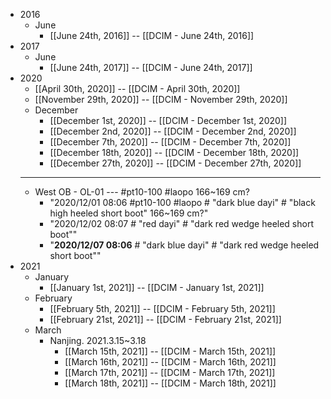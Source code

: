 - 2016
    - June
        - [[June 24th, 2016]] -- [[DCIM - June 24th, 2016]]
- 2017
    - June
        - [[June 24th, 2017]] -- [[DCIM - June 24th, 2017]]
- 2020
    - [[April 30th, 2020]] -- [[DCIM - April 30th, 2020]]
    - [[November 29th, 2020]] -- [[DCIM - November 29th, 2020]] 
    - December
        - [[December 1st, 2020]] -- [[DCIM - December 1st, 2020]] 
        - [[December 2nd, 2020]] -- [[DCIM - December 2nd, 2020]] 
        - [[December 7th, 2020]] -- [[DCIM - December 7th, 2020]] 
        - [[December 18th, 2020]] -- [[DCIM - December 18th, 2020]] 
        - [[December 27th, 2020]] -- [[DCIM - December 27th, 2020]] 
    - ---
    - West OB - OL-01 --- #pt10-100 #laopo   166~169 cm?
        - "2020/12/01 08:06 #pt10-100 #laopo # "dark blue dayi" # "black high heeled short boot"   166~169 cm?"
        - "2020/12/02 08:07 # "red dayi" # "dark red wedge heeled short boot""
        - "__2020/12/07 08:06__ # "dark blue dayi" # "dark red wedge heeled short boot""
- 2021
    - January
        - [[January 1st, 2021]] -- [[DCIM - January 1st, 2021]]
    - February
        - [[February 5th, 2021]] -- [[DCIM - February 5th, 2021]]
        - [[February 21st, 2021]] -- [[DCIM - February 21st, 2021]]
    - March
        - Nanjing. 2021.3.15~3.18
            - [[March 15th, 2021]] -- [[DCIM - March 15th, 2021]]
            - [[March 16th, 2021]] -- [[DCIM - March 16th, 2021]]
            - [[March 17th, 2021]] -- [[DCIM - March 17th, 2021]]
            - [[March 18th, 2021]] -- [[DCIM - March 18th, 2021]]
